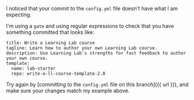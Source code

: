 I noticed that your commit to the `config.yml` file doesn't have what I am expecting.

I'm using a `gate` and using regular expressions to check that you have something committed that looks like:

```
title: Write a Learning Lab course
tagline: Learn how to author your own Learning Lab course.
description: Use Learning Lab's strengths for fast feedback to author your own course.
template:
  name: lab-starter
  repo: write-a-ll-course-template-2.0
```

Try again by [committing to the `config.yml` file on this branch]({{ url }}), and make sure your changes match my example above.